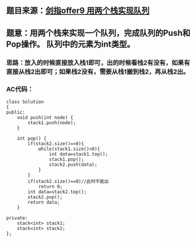 ## 题目来源：[剑指offer9 用两个栈实现队列](https://www.nowcoder.com/practice/54275ddae22f475981afa2244dd448c6?tpId=13&tqId=11158&tPage=1&rp=1&ru=/ta/coding-interviews&qru=/ta/coding-interviews/question-ranking)

## 题意：用两个栈来实现一个队列，完成队列的Push和Pop操作。 队列中的元素为int类型。

### 思路：放入的时候直接放入栈1即可，出的时候看栈2有没有，如果有直接从栈2出即可；如果栈2没有，需要从栈1搬到栈2，再从栈2出。

### AC代码：

```
class Solution
{
public:
    void push(int node) {
        stack1.push(node);
    }

    int pop() {
        if(stack2.size()==0){
            while(stack1.size()>0){
                int data=stack1.top();
                stack1.pop();
                stack2.push(data);
            }
        }
        if(stack2.size()==0)//此时不能出
            return 0;
        int data=stack2.top();
        stack2.pop();
        return data;
    }

private:
    stack<int> stack1;
    stack<int> stack2;
};
```
